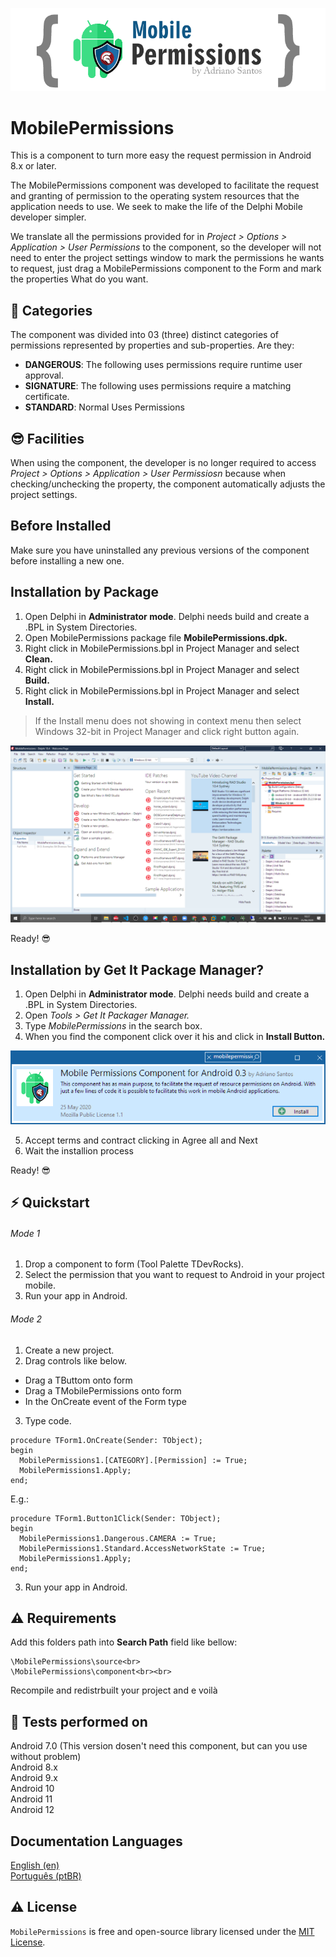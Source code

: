 <p align="center">
  <a href="./image/logo.fw.png">
    <img alt="MobilePermissions" src="./image/logo.fw.png">
  </a>
</p>

# MobilePermissions
This is a component to turn more easy the request permission in Android 8.x or later.

The MobilePermissions component was developed to facilitate the request and granting of permission to the operating system resources that the application needs to use. We seek to make the life of the Delphi Mobile developer simpler.

We translate all the permissions provided for in <i>Project > Options > Application > User Permissions</i> to the component, so the developer will not need to enter the project settings window to mark the permissions he wants to request, just drag a MobilePermissions component to the Form and mark the properties What do you want.

## 💎 Categories
The component was divided into 03 (three) distinct categories of permissions represented by properties and sub-properties. Are they:

<ul>
  <li><b>DANGEROUS</b>: The following uses permissions require runtime user approval. </li>
  <li><b>SIGNATURE</b>: The following uses permissions require a matching certificate. </li>
  <li><b>STANDARD</b>: Normal Uses Permissions</li>
</ul>

## 😎 Facilities
When using the component, the developer is no longer required to access <i>Project > Options > Application > User Permissiosn</i> because when checking/unchecking the property, the component automatically adjusts the project settings.


## Before Installed
Make sure you have uninstalled any previous versions of the component before installing a new one.

## Installation by Package

1. Open Delphi in <b>Administrator mode</b>. Delphi needs build and create a .BPL in System Directories.
2. Open MobilePermissions package file <b>MobilePermissions.dpk.</b>
3. Right click in MobilePermissions.bpl in Project Manager and select <b>Clean.</b>
4. Right click in MobilePermissions.bpl in Project Manager and select <b>Build.</b>
5. Right click in MobilePermissions.bpl in Project Manager and select <b>Install.</b>

> If the Install menu does not showing in context menu then select Windows 32-bit in Project Manager and click right button again.

![alt text](./image/screenshots/install-package.png)

Ready! 😎

## Installation by Get It Package Manager?
1. Open Delphi in <b>Administrator mode</b>. Delphi needs build and create a .BPL in System Directories.
2. Open <i>Tools > Get It Packager Manager.</i>
3. Type <i>MobilePermissions</i> in the search box.
4. When you find the component click over it his and click in <b>Install Button.</b>

![alt text](./image/screenshots/install-getit01.png)

5. Accept terms and contract clicking in Agree all and Next
6. Wait the installion process

Ready! 😎

##  ⚡️ Quickstart
###### Mode 1
1. Drop a component to form (Tool Palette TDevRocks).
2. Select the permission that you want to request to Android in your project mobile.
3. Run your app in Android.

###### Mode 2
1. Create a new project.
2. Drag controls like below.
<ul>
  <li>Drag a TButtom onto form</li>
  <li>Drag a TMobilePermissions onto form</li>
  <li>In the OnCreate event of the Form type</li>
</ul>

3. Type code.
```delphi
procedure TForm1.OnCreate(Sender: TObject);
begin
  MobilePermissions1.[CATEGORY].[Permission] := True;
  MobilePermissions1.Apply;
end;
```

E.g.:

```delphi
procedure TForm1.Button1Click(Sender: TObject);
begin
  MobilePermissions1.Dangerous.CAMERA := True;
  MobilePermissions1.Standard.AccessNetworkState := True;
  MobilePermissions1.Apply;
end;
```

3. Run your app in Android.

## ⚠ Requirements
Add this folders path into <b>Search Path</b> field like bellow:<br>

```
\MobilePermissions\source<br>
\MobilePermissions\component<br><br>
```

Recompile and redistrbuilt your project and e voilà<br>

## 🧪 Tests performed on
Android 7.0 (This version dosen't need this component, but can you use without problem)<br>
Android 8.x<br>
Android 9.x<br>
Android 10<br>
Android 11<br>
Android 12<br>

## Documentation Languages
[English (en)](https://github.com/adrianosantostreina/MobilePermissions/blob/master/README.md)<br>
[Português (ptBR)](https://github.com/adrianosantostreina/MobilePermissions/blob/master/README.ptBR.md)<br>

## ⚠️ License
`MobilePermissions` is free and open-source library licensed under the [MIT License](./LICENSE.md). 